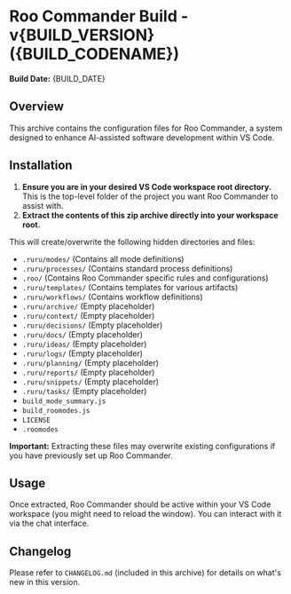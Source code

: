 # Roo Commander Build - v{BUILD_VERSION} ({BUILD_CODENAME})

**Build Date:** {BUILD_DATE}

## Overview

This archive contains the configuration files for Roo Commander, a system designed to enhance AI-assisted software development within VS Code.

## Installation

1.  **Ensure you are in your desired VS Code workspace root directory.** This is the top-level folder of the project you want Roo Commander to assist with.
2.  **Extract the contents of this zip archive directly into your workspace root.**

This will create/overwrite the following hidden directories and files:

*   `.ruru/modes/` (Contains all mode definitions)
*   `.ruru/processes/` (Contains standard process definitions)
*   `.roo/` (Contains Roo Commander specific rules and configurations)
*   `.ruru/templates/` (Contains templates for various artifacts)
*   `.ruru/workflows/` (Contains workflow definitions)
*   `.ruru/archive/` (Empty placeholder)
*   `.ruru/context/` (Empty placeholder)
*   `.ruru/decisions/` (Empty placeholder)
*   `.ruru/docs/` (Empty placeholder)
*   `.ruru/ideas/` (Empty placeholder)
*   `.ruru/logs/` (Empty placeholder)
*   `.ruru/planning/` (Empty placeholder)
*   `.ruru/reports/` (Empty placeholder)
*   `.ruru/snippets/` (Empty placeholder)
*   `.ruru/tasks/` (Empty placeholder)
*   `build_mode_summary.js`
*   `build_roomodes.js`
*   `LICENSE`
*   `.roomodes`

**Important:** Extracting these files may overwrite existing configurations if you have previously set up Roo Commander.

## Usage

Once extracted, Roo Commander should be active within your VS Code workspace (you might need to reload the window). You can interact with it via the chat interface.

## Changelog

Please refer to `CHANGELOG.md` (included in this archive) for details on what's new in this version.